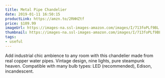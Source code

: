 ```yaml
---
title: Metal Pipe Chandelier
date: 2019-01-11 16:50:15
productLink: https://amzn.to/2RHHZtf
price: $109.99
imageUrl: https://images-na.ssl-images-amazon.com/images/I/713foPLf9BL._SX679_.jpg
thumbnail: https://images-na.ssl-images-amazon.com/images/I/713foPLf9BL._SR600,315_.jpg
tags:
- useful
---
```


Add industrial chic ambience to any room with this chandelier made from real copper water pipes. Vintage design, nine lights, pure steampunk heaven. Compatible with many bulb types: LED (recommended), Edison, incandescent.